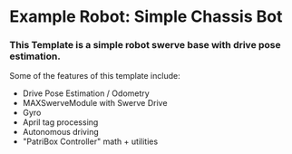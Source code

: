 #   Example Robot: Simple Chassis Bot

### This Template is a simple robot swerve base with drive pose estimation.

Some of the features of this template include:
- Drive Pose Estimation / Odometry
- MAXSwerveModule with Swerve Drive
- Gyro
- April tag processing
- Autonomous driving
- "PatriBox Controller" math + utilities
